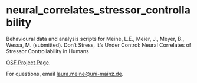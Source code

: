 # neural_correlates_stressor_controllability
Behavioural data and analysis scripts for Meine, L.E., Meier, J., Meyer, B., Wessa, M. (submitted). Don’t Stress, It’s Under Control: 
Neural Correlates of Stressor Controllability in Humans

[OSF Project Page](https://osf.io/8qpme/).

For questions, email laura.meine@uni-mainz.de.
